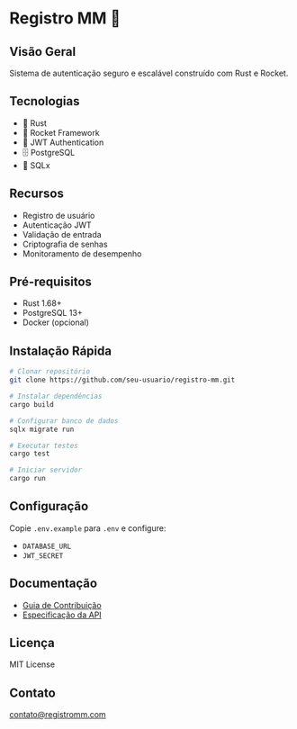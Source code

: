 # Registro MM 🚀

## Visão Geral
Sistema de autenticação seguro e escalável construído com Rust e Rocket.

## Tecnologias
- 🦀 Rust
- 🚀 Rocket Framework
- 🔐 JWT Authentication
- 🗄️ PostgreSQL
- 🧪 SQLx

## Recursos
- Registro de usuário
- Autenticação JWT
- Validação de entrada
- Criptografia de senhas
- Monitoramento de desempenho

## Pré-requisitos
- Rust 1.68+
- PostgreSQL 13+
- Docker (opcional)

## Instalação Rápida
```bash
# Clonar repositório
git clone https://github.com/seu-usuario/registro-mm.git

# Instalar dependências
cargo build

# Configurar banco de dados
sqlx migrate run

# Executar testes
cargo test

# Iniciar servidor
cargo run
```

## Configuração
Copie `.env.example` para `.env` e configure:
- `DATABASE_URL`
- `JWT_SECRET`

## Documentação
- [Guia de Contribuição](CONTRIBUTING.md)
- [Especificação da API](docs/api_spec.yaml)

## Licença
MIT License

## Contato
contato@registromm.com
